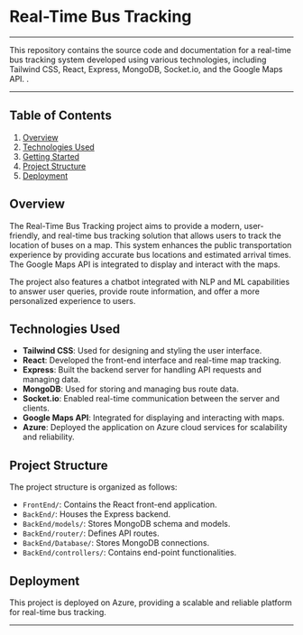 # Real-Time Bus Tracking 
---

This repository contains the source code and documentation for a real-time bus tracking system developed using various technologies, including Tailwind CSS, React, Express, MongoDB, Socket.io, and the Google Maps API. .

---

## Table of Contents

1. [Overview](#overview)
2. [Technologies Used](#technologies-used)
3. [Getting Started](#getting-started)
4. [Project Structure](#project-structure)
5. [Deployment](#deployment)

## Overview

The Real-Time Bus Tracking project aims to provide a modern, user-friendly, and real-time bus tracking solution that allows users to track the location of buses on a map. This system enhances the public transportation experience by providing accurate bus locations and estimated arrival times. The Google Maps API is integrated to display and interact with the maps.

The project also features a chatbot integrated with NLP and ML capabilities to answer user queries, provide route information, and offer a more personalized experience to users.

## Technologies Used

- **Tailwind CSS**: Used for designing and styling the user interface.
- **React**: Developed the front-end interface and real-time map tracking.
- **Express**: Built the backend server for handling API requests and managing data.
- **MongoDB**: Used for storing and managing bus route data.
- **Socket.io**: Enabled real-time communication between the server and clients.
- **Google Maps API**: Integrated for displaying and interacting with maps.
- **Azure**: Deployed the application on Azure cloud services for scalability and reliability.

## Project Structure

The project structure is organized as follows:

- `FrontEnd/`: Contains the React front-end application.
- `BackEnd/`: Houses the Express backend.
- `BackEnd/models/`: Stores MongoDB schema and models.
- `BackEnd/router/`: Defines API routes.
- `BackEnd/Database/`: Stores MongoDB connections.
- `BackEnd/controllers/`: Contains end-point functionalities.

## Deployment

This project is deployed on Azure, providing a scalable and reliable platform for real-time bus tracking. 

---

